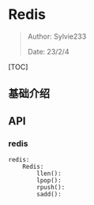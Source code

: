 # Redis

>Author: Sylvie233
>
>Date: 23/2/4

[TOC]

## 基础介绍

## API

### redis

```
redis:
	Redis:
		llen():
		lpop():
		rpush():
		sadd():
```


